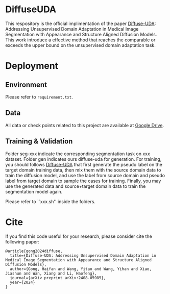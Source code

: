 # DiffuseUDA
This respository is the official implimentation of the paper [Diffuse-UDA](https://arxiv.org/pdf/2408.05985): Addressing Unsupervised Domain Adaptation in Medical Image Segmentation with Appearance and Structure Aligned Diffusion Models. This work introduce a effective method that reaches the comparable or exceeds the upper bound on the unsupervised domain adaptation task.

# Deployment
## Environment
Please refer to ``requirement.txt``.

## Data
All data or check points related to this project are available at [Google Drive](https://drive.google.com/drive/folders/1rdyNVFMCaFfRnXj3yAZVLo4koKpEgKMc?usp=drive_link).

## Training & Validation
Folder seg-xxx indicate the corresponding segmentation task on xxx dataset. Folder gen indicates ours diffuse-uda for generation. For training, you should follows [Diffuse-UDA](https://arxiv.org/pdf/2408.05985) that first generate the pseudo label on the target domain training data, then mix them with the source domain data to train the diffusion model, and use the label from source domain and pseudo label from target domain to sample the cases for training. Finally, you may use the generated data and source+target domain data to train the segmentation model again.

Please refer to ``xxx.sh'' inside the folders. 

# Cite
If you find this code useful for your research, please consider cite the following paper:
```
@article{gong2024diffuse,
  title={Diffuse-UDA: Addressing Unsupervised Domain Adaptation in Medical Image Segmentation with Appearance and Structure Aligned Diffusion Models},
  author={Gong, Haifan and Wang, Yitao and Wang, Yihan and Xiao, Jiashun and Wan, Xiang and Li, Haofeng},
  journal={arXiv preprint arXiv:2408.05985},
  year={2024}
}
```
